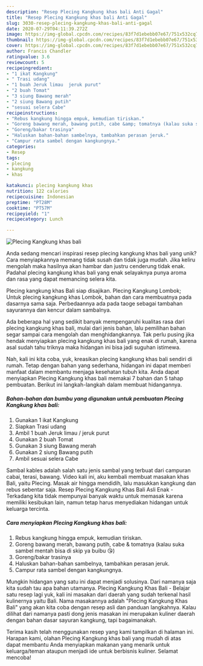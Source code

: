 ```yaml
---
description: "Resep Plecing Kangkung khas bali Anti Gagal"
title: "Resep Plecing Kangkung khas bali Anti Gagal"
slug: 3030-resep-plecing-kangkung-khas-bali-anti-gagal
date: 2020-07-29T04:11:39.272Z
image: https://img-global.cpcdn.com/recipes/83f7d1ebebb07e67/751x532cq70/plecing-kangkung-khas-bali-foto-resep-utama.jpg
thumbnail: https://img-global.cpcdn.com/recipes/83f7d1ebebb07e67/751x532cq70/plecing-kangkung-khas-bali-foto-resep-utama.jpg
cover: https://img-global.cpcdn.com/recipes/83f7d1ebebb07e67/751x532cq70/plecing-kangkung-khas-bali-foto-resep-utama.jpg
author: Francis Chandler
ratingvalue: 3.6
reviewcount: 5
recipeingredient:
- "1 ikat Kangkung"
- " Trasi udang"
- "1 buah Jeruk limau  jeruk purut"
- "2 buah Tomat"
- "3 siung Bawang merah"
- "2 siung Bawang putih"
- "sesuai selera Cabe"
recipeinstructions:
- "Rebus kangkung hingga empuk, kemudian tiriskan."
- "Goreng bawang merah, bawang putih, cabe &amp; tomatnya (kalau suka sambel mentah bisa di skip ya buibu 😘)"
- "Goreng/bakar trasinya"
- "Haluskan bahan-bahan sambelnya, tambahkan perasan jeruk."
- "Campur rata sambel dengan kangkungnya."
categories:
- Resep
tags:
- plecing
- kangkung
- khas

katakunci: plecing kangkung khas 
nutrition: 122 calories
recipecuisine: Indonesian
preptime: "PT28M"
cooktime: "PT57M"
recipeyield: "1"
recipecategory: Lunch

---
```



![Plecing Kangkung khas bali](https://img-global.cpcdn.com/recipes/83f7d1ebebb07e67/751x532cq70/plecing-kangkung-khas-bali-foto-resep-utama.jpg)

Anda sedang mencari inspirasi resep plecing kangkung khas bali yang unik? Cara menyiapkannya memang tidak susah dan tidak juga mudah. Jika keliru mengolah maka hasilnya akan hambar dan justru cenderung tidak enak. Padahal plecing kangkung khas bali yang enak selayaknya punya aroma dan rasa yang dapat memancing selera kita.

Plecing kangkung khas Bali siap disajikan. Plecing Kangkung Lombok; Untuk plecing kangkung khas Lombok, bahan dan cara membuatnya pada dasarnya sama saja. Perbedaannya ada pada taoge sebagai tambahan sayurannya dan kencur dalam sambalnya.

Ada beberapa hal yang sedikit banyak mempengaruhi kualitas rasa dari plecing kangkung khas bali, mulai dari jenis bahan, lalu pemilihan bahan segar sampai cara mengolah dan menghidangkannya. Tak perlu pusing jika hendak menyiapkan plecing kangkung khas bali yang enak di rumah, karena asal sudah tahu triknya maka hidangan ini bisa jadi suguhan istimewa.


Nah, kali ini kita coba, yuk, kreasikan plecing kangkung khas bali sendiri di rumah. Tetap dengan bahan yang sederhana, hidangan ini dapat memberi manfaat dalam membantu menjaga kesehatan tubuh kita. Anda dapat menyiapkan Plecing Kangkung khas bali memakai 7 bahan dan 5 tahap pembuatan. Berikut ini langkah-langkah dalam membuat hidangannya.

<!--inarticleads1-->

##### Bahan-bahan dan bumbu yang digunakan untuk pembuatan Plecing Kangkung khas bali:

1. Gunakan 1 ikat Kangkung
1. Siapkan  Trasi udang
1. Ambil 1 buah Jeruk limau / jeruk purut
1. Gunakan 2 buah Tomat
1. Gunakan 3 siung Bawang merah
1. Gunakan 2 siung Bawang putih
1. Ambil sesuai selera Cabe


Sambal kables adalah salah satu jenis sambal yang terbuat dari campuran cabai, terasi, bawang. Video kali ini, aku kembali membuat masakan khas Bali, yaitu Plecing. Masak air hingga mendidih, lalu masukkan kangkung dan rebus sebentar saja. Resep Plecing Kangkung Khas Bali Asli Enak - Terkadang kita tidak mempunyai banyak waktu untuk memasak karena memiliki kesibukan lain, namun tetap harus menyediakan hidangan untuk keluarga tercinta. 

<!--inarticleads2-->

##### Cara menyiapkan Plecing Kangkung khas bali:

1. Rebus kangkung hingga empuk, kemudian tiriskan.
1. Goreng bawang merah, bawang putih, cabe &amp; tomatnya (kalau suka sambel mentah bisa di skip ya buibu 😘)
1. Goreng/bakar trasinya
1. Haluskan bahan-bahan sambelnya, tambahkan perasan jeruk.
1. Campur rata sambel dengan kangkungnya.


Mungkin hidangan yang satu ini dapat menjadi solusinya. Dari namanya saja kita sudah tau apa bahan utamanya. Plecing Kangkung Khas Bali - Belajar satu resep lagi yuk, kali ini masakan dari daerah yang sudah terkenal hasil kulinernya yaitu Bali. Nama masakannya adalah &#34;Plecing Kangkung Khas Bali&#34; yang akan kita coba dengan resep asli dan panduan langkahnya. Kalau dilihat dari namanya pasti dong jenis masakan ini merupakan kuliner daerah dengan bahan dasar sayuran kangkung, tapi bagaimanakah. 

Terima kasih telah menggunakan resep yang kami tampilkan di halaman ini. Harapan kami, olahan Plecing Kangkung khas bali yang mudah di atas dapat membantu Anda menyiapkan makanan yang menarik untuk keluarga/teman ataupun menjadi ide untuk berbisnis kuliner. Selamat mencoba!
